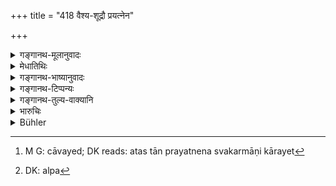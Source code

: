 +++
title = "418 वैश्य-शूद्रौ प्रयत्नेन"

+++

<details><summary>गङ्गानथ-मूलानुवादः</summary>

The king shall make the Vaiśya and the Shudra carefully to perform their duties; for by swerving from their duties they would disturb this world.—(418)
</details>

<details><summary>मेधातिथिः</summary>

कर्म व्यतिक्रामन्तः क्षोभयेयुर् आकुलीकुर्युर् जगदत् । अतस् ते **प्रयत्नेन** **स्वकर्मभ्यश्** च्यावयितुं न लभेरन्[^४२०] । अनल्प[^४२१] एवातिक्रामे भूयसा दण्डेन योजनीया वैश्या अपि । बन्धनं नास्ति । अपि धनशक्यः स्वधर्मः ॥ ८.४१८ ॥


[^४२१]:
     DK: alpa


[^४२०]:
     M G: cāvayed; DK reads: atas tān prayatnena svakarmāṇi kārayet
</details>

<details><summary>गङ्गानथ-भाष्यानुवादः</summary>

By neglecting their own duties they would ‘*disturb*’—throw into confusion —‘*this world*.’ Hence the king should carefully see to it that they do not swerve from their duties. Even Vaiśyas should be punished, with a heavy fine, even on a slight transgression. Though there is to be no imprisonment for him, yet money-penalties are quite possible.—(418)
</details>

<details><summary>गङ्गानथ-टिप्पन्यः</summary>

This verse is quoted in *Vivādaratnākara* (p. 625).
</details>

<details><summary>गङ्गानथ-तुल्य-वाक्यानि</summary>

**(verses 8.410-418)  
**

See Comparative notes for [Verse
8.410].
</details>

<details><summary>भारुचिः</summary>

"वाणिज्यं कारयेद् विश्यम्" इत्य् अस्य श्लोकस्य प्रकरणात् प्रयत्नतः स्वकर्म कारयितव्या [इति] विशेषेणादाव् उक्तस्यायम् उपसंहारार्थः श्लोकः । अथ वा शूद्रो द्वैजातं कर्म कुर्वन् धर्मसंकराज् जगतो महद् भयं विदधाति । वैश्यो ऽपि कृष्यादिष्व् अवर्तमानो ऽन्नादिक्षयात् । तस्माद् इमौ राज्ञा प्रयत्नतः स्वकर्मकारयितव्यौ विशेषेण । न च तयोर् निर्देशाद् ब्राह्मणक्षत्रिययोर् एतद् अनुपदिष्टं भवति । विशेषार्थश् चारम्भो वैश्यशूद्रयोर् विज्ञेयः ॥ ८.४१६ ॥
</details>

<details><summary>Bühler</summary>

418	(The king) should carefully compel Vaisyas and Sudra to perform the work (prescribed) for them; for if these two (castes) swerved from their duties, they would throw this (whole) world into confusion.
</details>
